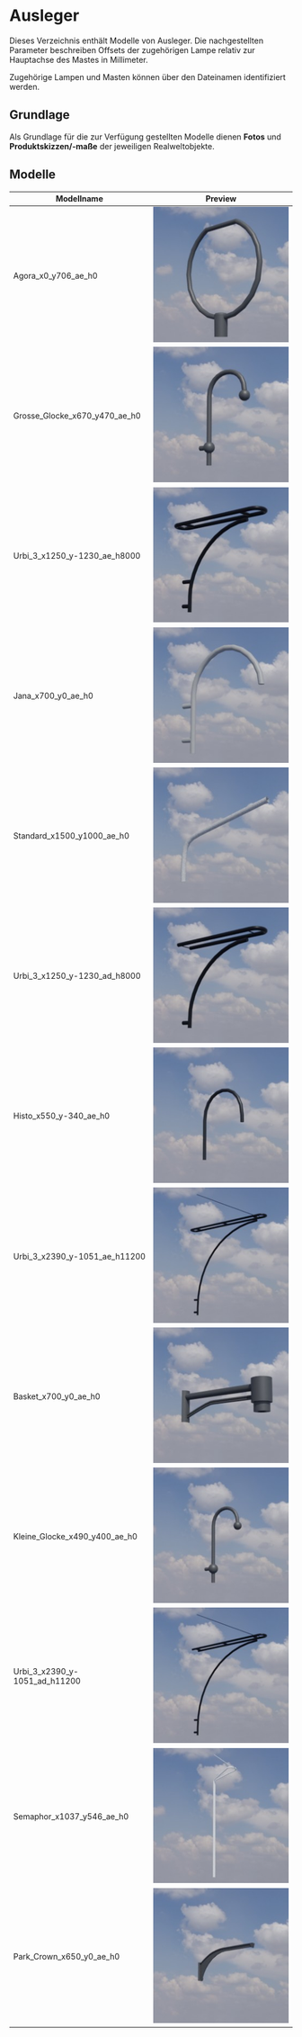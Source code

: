 # Ausleger
Dieses Verzeichnis enthält Modelle von Ausleger. Die nachgestellten Parameter beschreiben Offsets der zugehörigen Lampe relativ zur Hauptachse des Mastes in Millimeter.

Zugehörige Lampen und Masten können über den Dateinamen identifiziert werden.

## Grundlage
Als Grundlage für die zur Verfügung gestellten Modelle dienen **Fotos** und **Produktskizzen/-maße** der jeweiligen Realweltobjekte. 
## Modelle 
 | Modellname | Preview | 
 | --- | --- | 
| Agora_x0_y706_ae_h0 |![Image](../../Thumbnails/Ausleger/Agora_x0_y706_ae_h0.jpg)| 
| Grosse_Glocke_x670_y470_ae_h0 |![Image](../../Thumbnails/Ausleger/Grosse_Glocke_x670_y470_ae_h0.jpg)| 
| Urbi_3_x1250_y-1230_ae_h8000 |![Image](../../Thumbnails/Ausleger/Urbi_3_x1250_y-1230_ae_h8000.jpg)| 
| Jana_x700_y0_ae_h0 |![Image](../../Thumbnails/Ausleger/Jana_x700_y0_ae_h0.jpg)| 
| Standard_x1500_y1000_ae_h0 |![Image](../../Thumbnails/Ausleger/Standard_x1500_y1000_ae_h0.jpg)| 
| Urbi_3_x1250_y-1230_ad_h8000 |![Image](../../Thumbnails/Ausleger/Urbi_3_x1250_y-1230_ad_h8000.jpg)| 
| Histo_x550_y-340_ae_h0 |![Image](../../Thumbnails/Ausleger/Histo_x550_y-340_ae_h0.jpg)| 
| Urbi_3_x2390_y-1051_ae_h11200 |![Image](../../Thumbnails/Ausleger/Urbi_3_x2390_y-1051_ae_h11200.jpg)| 
| Basket_x700_y0_ae_h0 |![Image](../../Thumbnails/Ausleger/Basket_x700_y0_ae_h0.jpg)| 
| Kleine_Glocke_x490_y400_ae_h0 |![Image](../../Thumbnails/Ausleger/Kleine_Glocke_x490_y400_ae_h0.jpg)| 
| Urbi_3_x2390_y-1051_ad_h11200 |![Image](../../Thumbnails/Ausleger/Urbi_3_x2390_y-1051_ad_h11200.jpg)| 
| Semaphor_x1037_y546_ae_h0 |![Image](../../Thumbnails/Ausleger/Semaphor_x1037_y546_ae_h0.jpg)| 
| Park_Crown_x650_y0_ae_h0 |![Image](../../Thumbnails/Ausleger/Park_Crown_x650_y0_ae_h0.jpg)| 
